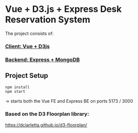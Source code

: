 #  Vue + D3.js + Express Desk Reservation System
The project consists of:

### [Client: Vue + D3js](https://github.com/ivaaak/D3-Express-Floorplan-App/tree/main/client)
  
### [Backend: Express + MongoDB](https://github.com/ivaaak/D3-Express-Floorplan-App/tree/main/server)

## Project Setup
```sh
npm install
npm start
```
-> starts both the Vue FE and Express BE on ports 5173 / 3000

### Based on the D3 Floorplan library:
https://dciarletta.github.io/d3-floorplan/